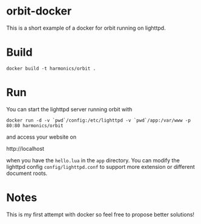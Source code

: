 orbit-docker
============

This is a short example of a docker for orbit running on lighttpd.

Build
======
```
docker build -t harmonics/orbit .
```
Run
======

You can start the lighttpd server running orbit with

```
docker run -d -v `pwd`/config:/etc/lighttpd -v `pwd`/app:/var/www -p 80:80 harmonics/orbit

```

and access your website on

http://localhost

when you have the `hello.lua` in the `app` directory. You can modify the lighttpd config `config/lighttpd.conf` to support more extension or different document roots.

Notes
=======

This is my first attempt with docker so feel free to propose better solutions!
